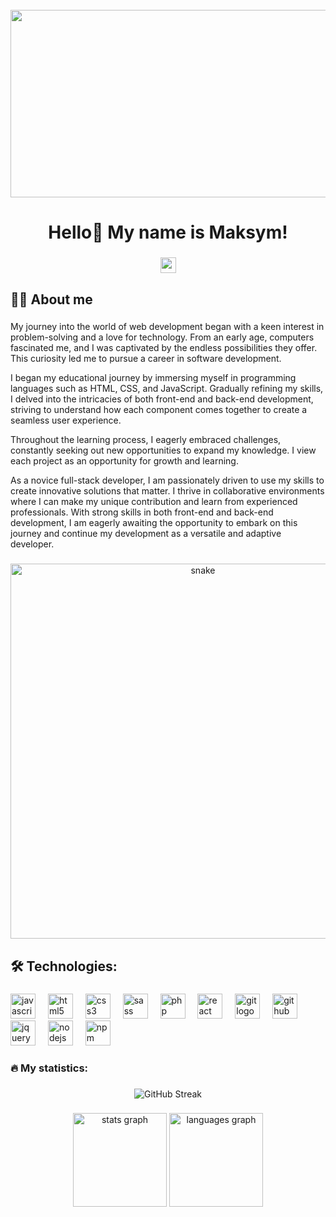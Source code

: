 <br clear="both">

<div align="center">
  <img height="300" width="600" src="https://user-images.githubusercontent.com/74038190/225813708-98b745f2-7d22-48cf-9150-083f1b00d6c9.gif"  />
</div>

###

<h1 align="center">Hello👋 My name is Maksym!</h1>

###

<div align="center">
  <a href="https://www.linkedin.com/in/maksym-voznichka/" target="_blank">
    <img src="https://img.shields.io/static/v1?message=Linkedin&logo=linkedin&label=&color=0a66c2&logoColor=white&labelColor=&style=for-the-badge" height="25" alt="youtube logo"  />
  </a>
</div>

###

<h2 align="left">👩‍💻  About me</h2>

###

<p align="left">My journey into the world of web development began with a keen interest in problem-solving and a love for technology. From an early age, computers fascinated me, and I was captivated by the endless possibilities they offer. This curiosity led me to pursue a career in software development.

I began my educational journey by immersing myself in programming languages such as HTML, CSS, and JavaScript. Gradually refining my skills, I delved into the intricacies of both front-end and back-end development, striving to understand how each component comes together to create a seamless user experience.

Throughout the learning process, I eagerly embraced challenges, constantly seeking out new opportunities to expand my knowledge. I view each project as an opportunity for growth and learning.

As a novice full-stack developer, I am passionately driven to use my skills to create innovative solutions that matter. I thrive in collaborative environments where I can make my unique contribution and learn from experienced professionals. With strong skills in both front-end and back-end development, I am eagerly awaiting the opportunity to embark on this journey and continue my development as a versatile and adaptive developer.</p>

###

<p align="center">
 <img width="600" src="https://raw.githubusercontent.com/FilimonovAlexey/FilimonovAlexey/main/assets/github-snake.svg" alt="snake"/>
</p>

###

<h2 align="left">🛠 Technologies:</h2>

###

<div align="left">
  <img src="https://cdn.jsdelivr.net/gh/devicons/devicon/icons/javascript/javascript-original.svg" height="40" alt="javascript logo"  />
  <img width="12" />
  <img src="https://cdn.jsdelivr.net/gh/devicons/devicon/icons/html5/html5-original.svg" height="40" alt="html5 logo"  />
  <img width="12" />
  <img src="https://cdn.jsdelivr.net/gh/devicons/devicon/icons/css3/css3-original.svg" height="40" alt="css3 logo"  />
  <img width="12" />
  <img src="https://skillicons.dev/icons?i=sass" height="40" alt="sass logo"  />
  <img width="12" />
  <img src="https://skillicons.dev/icons?i=php" height="40" alt="php logo"  />
  <img width="12" />
  <img src="https://cdn.jsdelivr.net/gh/devicons/devicon/icons/react/react-original.svg" height="40" alt="react logo"  />
  <img width="12" />
  <img src="https://skillicons.dev/icons?i=git" height="40" alt="git logo"  />
  <img width="12" />
  <img src="https://skillicons.dev/icons?i=github" height="40" alt="github logo"  />
  <img width="12" />
  <img src="https://skillicons.dev/icons?i=jquery" height="40" alt="jquery logo"  />
  <img width="12" />
  <img src="https://skillicons.dev/icons?i=nodejs" height="40" alt="nodejs logo"  />
  <img width="12" />
  <img src="https://skillicons.dev/icons?i=npm" height="40" alt="npm logo"  />
  <img width="12" />
</div>

###

<h3 align="left">🔥   My statistics:</h3>

###

<div align="center">
  <img src="https://streak-stats.demolab.com?user=saintgregoire&theme=tokyonight&border_radius=5.3" alt="GitHub Streak" />
</div>

###

<div align="center">
  <img src="https://github-readme-stats.vercel.app/api?username=saintgregoire&hide_title=false&hide_rank=false&show_icons=true&include_all_commits=true&count_private=true&disable_animations=false&theme=dracula&locale=en&hide_border=false&order=1" height="150" alt="stats graph"  />
  <img src="https://github-readme-stats.vercel.app/api/top-langs?username=saintgregoire&locale=en&hide_title=false&layout=compact&card_width=320&langs_count=5&theme=dracula&hide_border=false&order=2" height="150" alt="languages graph"  />
</div>

###
